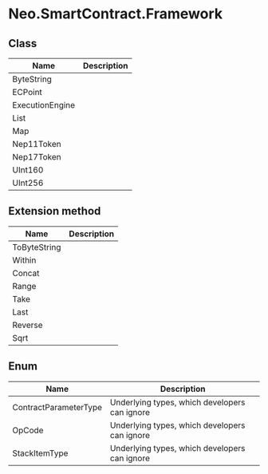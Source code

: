 # Neo.SmartContract.Framework

## Class

| Name            | Description |
| --------------- | ----------- |
| ByteString      |             |
| ECPoint         |             |
| ExecutionEngine |             |
| List            |             |
| Map             |             |
| Nep11Token      |             |
| Nep17Token      |             |
| UInt160         |             |
| UInt256         |             |


## Extension method

| Name         | Description |
| ------------ | ----------- |
| ToByteString |             |
| Within       |             |
| Concat       |             |
| Range        |             |
| Take         |             |
| Last         |             |
| Reverse      |             |
| Sqrt         |             |

## Enum

| Name                  | Description                                   |
| --------------------- | --------------------------------------------- |
| ContractParameterType | Underlying types, which developers can ignore |
| OpCode                | Underlying types, which developers can ignore |
| StackItemType         | Underlying types, which developers can ignore |